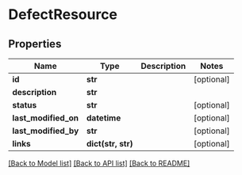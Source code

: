 # DefectResource

## Properties
Name | Type | Description | Notes
------------ | ------------- | ------------- | -------------
**id** | **str** |  | [optional] 
**description** | **str** |  | 
**status** | **str** |  | [optional] 
**last_modified_on** | **datetime** |  | [optional] 
**last_modified_by** | **str** |  | [optional] 
**links** | **dict(str, str)** |  | [optional] 

[[Back to Model list]](../README.md#documentation-for-models) [[Back to API list]](../README.md#documentation-for-api-endpoints) [[Back to README]](../README.md)

